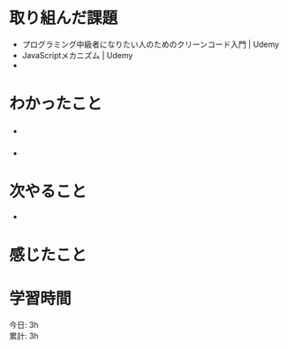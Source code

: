 # 取り組んだ課題     
- プログラミング中級者になりたい人のためのクリーンコード入門 | Udemy
- JavaScriptメカニズム | Udemy
- 
# わかったこと   
### 
- 
### 
- 
# 次やること
-   
# 感じたこと

# 学習時間  
今日: 3h  
累計: 3h 